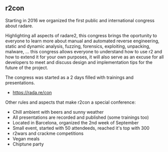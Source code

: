 ## r2con

Starting in 2016 we organized the first public and international congress about radare.

Highlighting all aspects of radare2, this congress brings the oportunity to everyone to learn more about manual and automated reverse engineering, static and dynamic analysis, fuzzing, forensics, exploiting, unpacking, malware, ... this congress allows everyone to understand how to use r2 and how to extend it for your own purposes, it will also serve as an excuse for all developers to meet and discuss design and implementation tips for the future of the project.

The congress was started as a 2 days filled with trainings and presentations.

* <https://rada.re/con>

Other rules and aspects that make r2con a special conference:

* Chill ambient with beers and sunny weather
* All presentations are recorded and published (some trainings too)
* Located in Barcelona, organized the 2nd week of September
* Small event, started with 50 attendeeds, reached it's top with 300
* r2wars and crackme competitions
* Vegan meals
* Chiptune party
